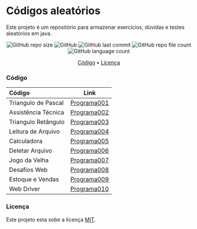 # Códigos aleatórios

Este projeto é um repositório para armazenar exercícios, dúvidas e testes aleatórios em java.

<p align="center">
  <img alt="GitHub repo size" src="https://img.shields.io/github/repo-size/gpd38/curiosidadeProgramasAleatorios?color=blue">
  <img alt="GitHub" src="https://img.shields.io/github/license/gpd38/curiosidadeProgramasAleatorios?color=red">
  <img alt="GitHub last commit" src="https://img.shields.io/github/last-commit/gpd38/curiosidadeProgramasAleatorios?color=green">
  <img alt="GitHub repo file count" src="https://img.shields.io/github/directory-file-count/gpd38/curiosidadeProgramasAleatorios?color=orange">
  <img alt="GitHub language count" src="https://img.shields.io/github/languages/count/gpd38/curiosidadeProgramasAleatorios?color=pink">
</p>

<p align="center">
	<a href="#Código">Código</a> •
	<a href="#Licença">Licença</a>
</p>

### Código

|Código             |Link                                |
|:------------------|------------------------------------|
|Triangulo de Pascal|[Programa001](https://github.com/gpd38/curiosidadeCodigosAleatorios/tree/main/codigosAleatorios/src/main/java/trianguloPascal)|
|Assistência Técnica|[Programa002](https://github.com/gpd38/curiosidadeCodigosAleatorios/tree/main/codigosAleatorios/src/main/java/assistenciaTecnica)
|Triangulo Retângulo|[Programa003](https://github.com/gpd38/curiosidadeCodigosAleatorios/tree/main/codigosAleatorios/src/main/java/tiposTriangulo)|
|Leitura de Arquivo |[Programa004](https://github.com/gpd38/curiosidadeCodigosAleatorios/tree/main/codigosAleatorios/src/main/java/leituraDeArquivo)|
|Calculadora|[Programa005](https://github.com/gpd38/curiosidadeCodigosAleatorios/tree/main/codigosAleatorios/src/main/java/calculadora)|
|Deletar Arquivo|[Programa006](https://github.com/gpd38/curiosidadeCodigosAleatorios/tree/main/codigosAleatorios/src/main/java/deletaArquivos)|
|Jogo da Velha|[Programa007](https://github.com/gpd38/curiosidadeCodigosAleatorios/tree/main/codigosAleatorios/src/main/java/jogodavelha)|
|Desafios Web|[Programa008](https://github.com/gpd38/curiosidadeCodigosAleatorios/tree/main/codigosAleatorios/src/main/java/desafiosWeb)|
|Estoque e Vendas|[Programa009](https://github.com/gpd38/curiosidadeCodigosAleatorios/tree/main/codigosAleatorios/src/main/java/estoqueVendas)|
|Web Driver|[Programa010](https://github.com/gpd38/curiosidadeCodigosAleatorios/tree/main/codigosAleatorios/src/main/java/webDriver)|
 
### Licença

Este projeto esta sobe a licença [MIT](./LICENSE).
